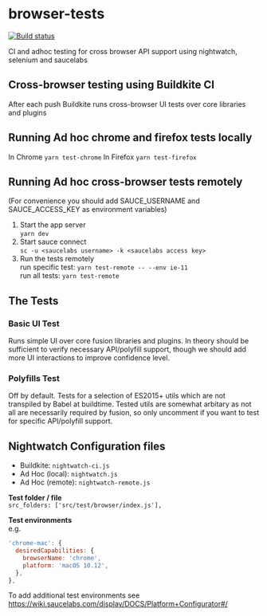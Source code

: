# browser-tests

[![Build status](https://badge.buildkite.com/97cbb370d16a1aa622bc2d8c3475b887475be2710f0370fab9.svg?branch=master)](https://buildkite.com/uberopensource/browser-tests)

CI and adhoc testing for cross browser API support using nightwatch, selenium and saucelabs

## Cross-browser testing using Buildkite CI

After each push Buildkite runs cross-browser UI tests over core libraries and plugins 

## Running Ad hoc chrome and firefox tests locally

In Chrome
`yarn test-chrome`
In Firefox
`yarn test-firefox`

## Running Ad hoc cross-browser tests remotely

(For convenience you should add SAUCE\_USERNAME and SAUCE\_ACCESS_KEY as environment variables)

1. Start the app server\
`yarn dev`
1. Start sauce connect\
`sc -u <saucelabs username> -k <saucelabs access key>`
1. Run the tests remotely\
run specific test: `yarn test-remote -- --env ie-11`\
run all tests: `yarn test-remote`

## The Tests

### Basic UI Test
Runs simple UI over core fusion libraries and plugins. In theory should be sufficient to verify necessary API/polyfill support, though we should add more UI interactions to improve confidence level.

### Polyfills Test
Off by default. Tests for a selection of ES2015+ utils which are not transpiled by Babel at buildtime. Tested utils are somewhat arbitary as not all are necessarily required by fusion, so only uncomment if you want to test for specific API/polyfill support.


## Nightwatch Configuration files
* Buildkite: `nightwatch-ci.js`
* Ad Hoc (local): `nightwatch.js`
* Ad Hoc (remote): `nightwatch-remote.js`

**Test folder / file**\
`src_folders: ['src/test/browser/index.js'],`

**Test environments**\
e.g.
```js
'chrome-mac': {
  desiredCapabilities: {
    browserName: 'chrome',
    platform: 'macOS 10.12',
  },
},
```

To add additional test environments see https://wiki.saucelabs.com/display/DOCS/Platform+Configurator#/
